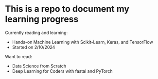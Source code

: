 # This is a repo to document my learning progress
Currently reading and learning: 
- Hands-on Machine Learning with Scikit-Learn, Keras, and TensorFlow
- Started on 2/10/2024

Want to read:
- Data Science from Scratch
- Deep Learning for Coders with fastai and PyTorch
